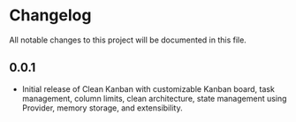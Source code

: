 # Changelog

All notable changes to this project will be documented in this file.

## 0.0.1

- Initial release of Clean Kanban with customizable Kanban board, task management, column limits, clean architecture, state management using Provider, memory storage, and extensibility.
